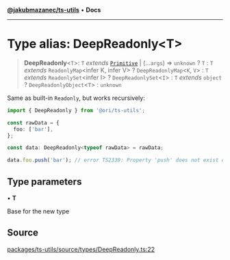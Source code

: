 [**@jakubmazanec/ts-utils**](../README.md) • **Docs**

---

# Type alias: DeepReadonly\<T\>

> **DeepReadonly**\<`T`\>: `T` _extends_ [`Primitive`](Primitive.md) \| (...`args`) => `unknown` ?
> `T` : `T` _extends_ `ReadonlyMap`\<infer K, infer V\> ? `DeepReadonlyMap`\<`K`, `V`\> : `T`
> _extends_ `ReadonlySet`\<infer I\> ? `DeepReadonlySet`\<`I`\> : `T` _extends_ `object` ?
> `DeepReadonlyObject`\<`T`\> : `unknown`

Same as built-in `Readonly`, but works recursively:

```TypeScript
import { DeepReadonly } from '@ori/ts-utils';

const rawData = {
  foo: ['bar'],
};

const data: DeepReadonly<typeof rawData> = rawData;

data.foo.push('bar'); // error TS2339: Property 'push' does not exist on type 'readonly string[]'
```

## Type parameters

• **T**

Base for the new type

## Source

[packages/ts-utils/source/types/DeepReadonly.ts:22](https://github.com/jakubmazanec/js-tools/blob/d8fb2f4f9576baa170e480eea0b247af3afdcd86/packages/ts-utils/source/types/DeepReadonly.ts#L22)
